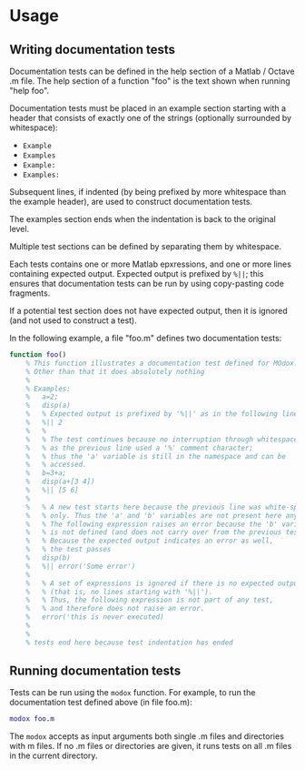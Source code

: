 # Usage

## Writing documentation tests

Documentation tests can be defined in the help section of a Matlab / Octave .m file.
The help section of a function "foo" is the text shown when running "help foo".

Documentation tests must be placed in an example section starting with a header
that consists of exactly one of the strings (optionally surrounded by whitespace):

-   `Example`
-   `Examples`
-   `Example:`
-   `Examples:`

Subsequent lines, if indented (by being prefixed by more whitespace than the example header),
are used to construct documentation tests.

The examples section ends when the indentation is back to the original level.

Multiple test sections can be defined by separating them by whitespace.

Each tests contains one or more Matlab epxressions, and one or more lines containing expected output.
Expected output is prefixed by `%||`;
this ensures that documentation tests can be run by using copy-pasting code fragments.

If a potential test section does not have expected output, then it is ignored (and not used to construct a test).

In the following example, a file "foo.m" defines two documentation tests:

```matlab
function foo()
    % This function illustrates a documentation test defined for MOdox.
    % Other than that it does absolutely nothing
    %
    % Examples:
    %   a=2;
    %   disp(a)
    %   % Expected output is prefixed by '%||' as in the following line:
    %   %|| 2
    %   %
    %   % The test continues because no interruption through whitespace,
    %   % as the previous line used a '%' comment character;
    %   % thus the 'a' variable is still in the namespace and can be
    %   % accessed.
    %   b=3+a;
    %   disp(a+[3 4])
    %   %|| [5 6]
    %
    %   % A new test starts here because the previous line was white-space
    %   % only. Thus the 'a' and 'b' variables are not present here anymore.
    %   % The following expression raises an error because the 'b' variable
    %   % is not defined (and does not carry over from the previous test).
    %   % Because the expected output indicates an error as well,
    %   % the test passes
    %   disp(b)
    %   %|| error('Some error')
    %
    %   % A set of expressions is ignored if there is no expected output
    %   % (that is, no lines starting with '%||').
    %   % Thus, the following expression is not part of any test,
    %   % and therefore does not raise an error.
    %   error('this is never executed)
    %
    %
    % tests end here because test indentation has ended
```

## Running documentation tests

Tests can be run using the ``modox`` function.
For example, to run the documentation test defined above (in file foo.m):

```matlab
modox foo.m
```

The ``modox`` accepts as input arguments both single .m files and directories with m files.
If no .m files or directories are given, it runs tests on all .m files in the current directory.

